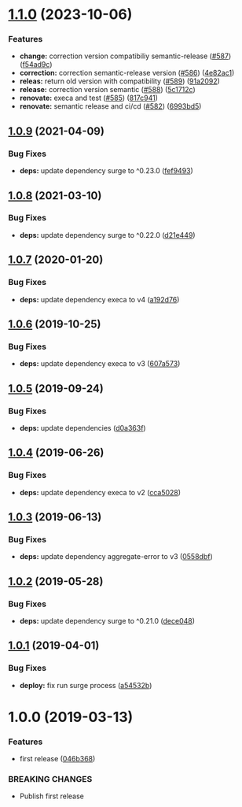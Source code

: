 # [1.1.0](https://github.com/eclass/semantic-release-surge/compare/v1.0.9...v1.1.0) (2023-10-06)


### Features

* **change:** correction version compatibiliy semantic-release ([#587](https://github.com/eclass/semantic-release-surge/issues/587)) ([f54ad9c](https://github.com/eclass/semantic-release-surge/commit/f54ad9c04371509a6fbc3a3dee15865a42bce444))
* **correction:** correction semantic-release version ([#586](https://github.com/eclass/semantic-release-surge/issues/586)) ([4e82ac1](https://github.com/eclass/semantic-release-surge/commit/4e82ac1aae3e511a45c1380811c2c49a666bcff6))
* **releas:** return old version with compatibility ([#589](https://github.com/eclass/semantic-release-surge/issues/589)) ([91a2092](https://github.com/eclass/semantic-release-surge/commit/91a2092369ffd665cf7050b34fd01647cdbd389a))
* **release:** correction version semantic ([#588](https://github.com/eclass/semantic-release-surge/issues/588)) ([5c1712c](https://github.com/eclass/semantic-release-surge/commit/5c1712cdc829c603a7aa1e40f0560edaf272b2d4))
* **renovate:** execa and test ([#585](https://github.com/eclass/semantic-release-surge/issues/585)) ([817c941](https://github.com/eclass/semantic-release-surge/commit/817c941e3e63a31148b9c7991f2fc196a07fe759))
* **renovate:** semantic release and ci/cd ([#582](https://github.com/eclass/semantic-release-surge/issues/582)) ([6993bd5](https://github.com/eclass/semantic-release-surge/commit/6993bd5a2e6bd31c04ad97d292f863b4683a7abb))

## [1.0.9](https://github.com/eclass/semantic-release-surge/compare/v1.0.8...v1.0.9) (2021-04-09)


### Bug Fixes

* **deps:** update dependency surge to ^0.23.0 ([fef9493](https://github.com/eclass/semantic-release-surge/commit/fef9493a2388a33894e06ee1d55e903b8cf25681))

## [1.0.8](https://github.com/eclass/semantic-release-surge/compare/v1.0.7...v1.0.8) (2021-03-10)


### Bug Fixes

* **deps:** update dependency surge to ^0.22.0 ([d21e449](https://github.com/eclass/semantic-release-surge/commit/d21e449f2e5e97ecfd3f59fb8e12b7cb043d45a1))

## [1.0.7](https://github.com/eclass/semantic-release-surge/compare/v1.0.6...v1.0.7) (2020-01-20)


### Bug Fixes

* **deps:** update dependency execa to v4 ([a192d76](https://github.com/eclass/semantic-release-surge/commit/a192d7673c1c66e0aa1a9fe6e1d347de07ebc9d9))

## [1.0.6](https://github.com/eclass/semantic-release-surge/compare/v1.0.5...v1.0.6) (2019-10-25)


### Bug Fixes

* **deps:** update dependency execa to v3 ([607a573](https://github.com/eclass/semantic-release-surge/commit/607a5739a67e36793298bb75c4435f2455e75105))

## [1.0.5](https://github.com/eclass/semantic-release-surge/compare/v1.0.4...v1.0.5) (2019-09-24)


### Bug Fixes

* **deps:** update dependencies ([d0a363f](https://github.com/eclass/semantic-release-surge/commit/d0a363f))

## [1.0.4](https://github.com/eclass/semantic-release-surge/compare/v1.0.3...v1.0.4) (2019-06-26)


### Bug Fixes

* **deps:** update dependency execa to v2 ([cca5028](https://github.com/eclass/semantic-release-surge/commit/cca5028))

## [1.0.3](https://github.com/eclass/semantic-release-surge/compare/v1.0.2...v1.0.3) (2019-06-13)


### Bug Fixes

* **deps:** update dependency aggregate-error to v3 ([0558dbf](https://github.com/eclass/semantic-release-surge/commit/0558dbf))

## [1.0.2](https://github.com/eclass/semantic-release-surge/compare/v1.0.1...v1.0.2) (2019-05-28)


### Bug Fixes

* **deps:** update dependency surge to ^0.21.0 ([dece048](https://github.com/eclass/semantic-release-surge/commit/dece048))

## [1.0.1](https://github.com/eclass/semantic-release-surge/compare/v1.0.0...v1.0.1) (2019-04-01)


### Bug Fixes

* **deploy:** fix run surge process ([a54532b](https://github.com/eclass/semantic-release-surge/commit/a54532b))

# 1.0.0 (2019-03-13)


### Features

* first release ([046b368](https://github.com/eclass/semantic-release-surge/commit/046b368))


### BREAKING CHANGES

* Publish first release

